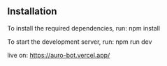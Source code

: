 ## Installation

To install the required dependencies, run:
npm install

To start the development server, run:
npm run dev

live on:
https://auro-bot.vercel.app/
